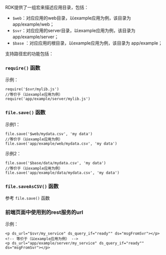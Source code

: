 RDK提供了一组宏来描述应用目录，包括：

- `$web`：对应应用的web目录，以example应用为例，该目录为 app/example/web；
- `$svr`：对应应用的server目录，以example应用为例，该目录为 app/example/server；
- `$base` ：对应应用的根目录，以example应用为例，该目录为 app/example；


支持路径宏的功能包括：

### `require()` 函数

示例：
	
	require('$svr/mylib.js')
	//等价于（以example应用为例）
	require('app/example/server/mylib.js')

### `file.save()` 函数

示例1：
	
	file.save('$web/mydata.csv', 'my data')
	//等价于（以example应用为例）
	file.save('app/example/web/mydata.csv', 'my data')

示例2：
	
	file.save('$base/data/mydata.csv', 'my data')
	//等价于（以example应用为例）
	file.save('app/example/data/mydata.csv', 'my data')


### `file.saveAsCSV()` 函数

参考 `file.save()` 函数

### 前端页面中使用到的rest服务的url

示例：

	<p ds_url="$svr/my_service" ds_query_if="ready"" ds="msgFromSvr"></p>
	<!-- 等价于（以example应用为例） -->
	<p ds_url="app/example/server/my_service" ds_query_if="ready"" ds="msgFromSvr"></p>



<div title="路径宏" id="__hidden__">
<script src="/doc/tools/doc_js/misc.js"></script>
</div>